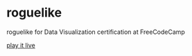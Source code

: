 # roguelike
roguelike for Data Visualization certification at FreeCodeCamp

[play it live](https://robbiemu.github.io/roguelike/dist)